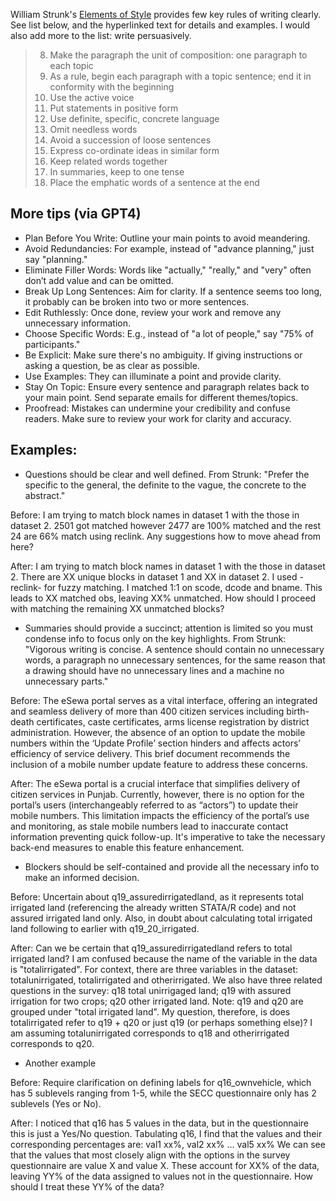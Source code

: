 William Strunk's [Elements of Style](https://www.gutenberg.org/files/37134/37134-h/37134-h.htm) provides few key rules of writing clearly. See list below, and the hyperlinked text for details and examples. I would also add more to the list: write persuasively. 

> 8. Make the paragraph the unit of composition: one paragraph to each topic
> 9. As a rule, begin each paragraph with a topic sentence; end it in conformity with the beginning
> 10. Use the active voice
> 11. Put statements in positive form
> 12. Use definite, specific, concrete language
> 13. Omit needless words
> 14. Avoid a succession of loose sentences
> 15. Express co-ordinate ideas in similar form
> 16. Keep related words together
> 17. In summaries, keep to one tense
> 18. Place the emphatic words of a sentence at the end

## More tips (via GPT4)

* Plan Before You Write: Outline your main points to avoid meandering.
* Avoid Redundancies: For example, instead of "advance planning," just say "planning."
* Eliminate Filler Words: Words like "actually," "really," and "very" often don’t add value and can be omitted.
* Break Up Long Sentences: Aim for clarity. If a sentence seems too long, it probably can be broken into two or more sentences.
* Edit Ruthlessly: Once done, review your work and remove any unnecessary information.
* Choose Specific Words: E.g., instead of "a lot of people," say "75% of participants."
* Be Explicit: Make sure there's no ambiguity. If giving instructions or asking a question, be as clear as possible.
* Use Examples: They can illuminate a point and provide clarity.
* Stay On Topic: Ensure every sentence and paragraph relates back to your main point. Send separate emails for different themes/topics.
* Proofread: Mistakes can undermine your credibility and confuse readers. Make sure to review your work for clarity and accuracy.

## Examples:

* Questions should be clear and well defined. From Strunk: "Prefer the specific to the general, the definite to the vague, the concrete to the abstract."

Before: I am trying to match block names in dataset 1 with the those in dataset 2. 2501 got matched however 2477 are 100% matched and the rest 24 are 66% match using reclink. Any suggestions how to move ahead from here?

After: I am trying to match block names in dataset 1 with the those in dataset 2. There are XX unique blocks in dataset 1 and XX in dataset 2. I used -reclink- for fuzzy matching. I matched 1:1 on scode, dcode and bname. This leads to XX matched obs, leaving XX% unmatched. How should I proceed with matching the remaining XX unmatched blocks?

* Summaries should provide a succinct; attention is limited so you must condense info to focus only on the key highlights. From Strunk: "Vigorous writing is concise. A sentence should contain no unnecessary words, a paragraph no unnecessary sentences, for the same reason that a drawing should have no unnecessary lines and a machine no unnecessary parts."

Before: The eSewa portal serves as a vital interface, offering an integrated and seamless delivery of more than 400 citizen services including birth-death certificates, caste certificates, arms license registration by district administration. However, the absence of an option to update the mobile numbers within the ‘Update Profile’ section hinders and affects actors’ efficiency of service delivery. This brief document recommends the inclusion of a mobile number update feature to address these concerns.

After: The eSewa portal is a crucial interface that simplifies delivery of citizen services in Punjab. Currently, however, there is no option for the portal’s users (interchangeably referred to as “actors”) to update their mobile numbers. This limitation impacts the efficiency of the portal’s use and monitoring, as stale mobile numbers lead to inaccurate contact information preventing quick follow-up. It's imperative to take the necessary back-end measures to enable this feature enhancement.

* Blockers should be self-contained and provide all the necessary info to make an informed decision. 

Before: Uncertain about q19_assuredirrigatedland, as it represents total irrigated land (referencing the already written STATA/R code) and not assured irrigated land only. Also, in doubt about calculating total irrigated land following to earlier with q19_20_irrigated.

After: Can we be certain that q19_assuredirrigatedland refers to total irrigated land? I am confused because the name of the variable in the data is "totalirrigated". For context, there are three variables in the dataset: totalunirrigated, totalirrigated and otherirrigated. We also have three related questions in the survey: q18 total unirrigaged land; q19 with assured irrigation for two crops; q20 other irrigated land. Note: q19 and q20 are grouped under "total irrigated land". My question, therefore, is does totalirrigated refer to q19 + q20 or just q19 (or perhaps something else)? I am assuming totalunirrigated corresponds to q18 and otherirrigated corresponds to q20.

* Another example 

Before: Require clarification on defining labels for q16_ownvehicle, which has 5 sublevels ranging from 1-5, while the SECC questionnaire only has 2 sublevels (Yes or No).

After: I noticed that q16 has 5 values in the data, but in the questionnaire this is just a Yes/No question. Tabulating q16, I find that the values and their corresponding percentages are: val1 xx%, val2 xx% ... val5 xx% We can see that the values that most closely align with the options in the survey questionnaire are value X and value X. These account for XX% of the data, leaving YY% of the data assigned to values not in the questionnaire. How should I treat these YY% of the data?

